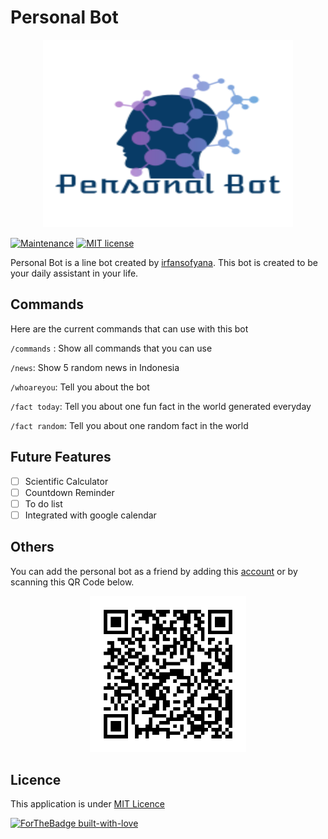 # Personal Bot
<p align="center">
  <img width="400" height="300" src=resources/personal-bot-logo.png>
</p>

[![Maintenance](https://img.shields.io/badge/Maintained%3F-yes-green.svg)](https://GitHub.com/Naereen/StrapDown.js/graphs/commit-activity)
[![MIT license](https://img.shields.io/badge/License-MIT-blue.svg)](https://lbesson.mit-license.org/)


Personal Bot is a line bot created by [irfansofyana](https://irfansofyana.com). This bot is created to be your daily assistant in your life.


##  Commands
Here are the current commands that can use with this bot

`/commands` : Show all commands that you can use

`/news`: Show 5 random news in Indonesia

`/whoareyou`: Tell you about the bot

`/fact today`: Tell you about one fun fact in the world generated everyday

`/fact random`: Tell you about one random fact in the world

## Future Features
- [ ] Scientific Calculator
- [ ] Countdown Reminder
- [ ] To do list
- [ ] Integrated with google calendar

## Others

You can add the personal bot as a friend by adding this [account](https://lin.ee/zSFcl7j) or by scanning this QR Code below.


<p align="center">
  <img height=250px width=250px src=resources/qr-code.png>
</p>

## Licence

This application is under [MIT Licence](LICENSE)

[![ForTheBadge built-with-love](http://ForTheBadge.com/images/badges/built-with-love.svg)](https://GitHub.com/Naereen/)